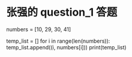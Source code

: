 # 张强的 question_1 答题

numbers = [10, 29, 30, 41]

temp_list = []
for i in range(len(numbers)):        
    temp_list.append((i, numbers[i]))
print(temp_list)
